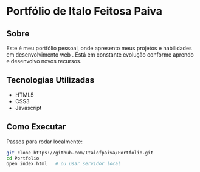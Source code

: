 # Portfólio de Italo Feitosa Paiva 


##  Sobre
 Este é meu portfólio pessoal, onde apresento meus projetos e habilidades em desenvolvimento web . Está em constante evolução conforme aprendo e desenvolvo novos recursos.

##  Tecnologias Utilizadas
- HTML5
- CSS3
- Javascript


##  Como Executar
Passos para rodar localmente:
```bash
git clone https://github.com/Italofpaiva/Portfolio.git
cd Portfolio
open index.html   # ou usar servidor local

